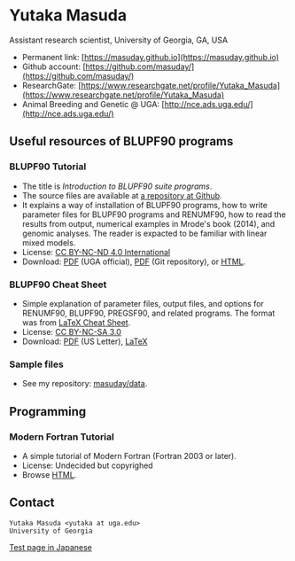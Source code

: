 # Yutaka Masuda

Assistant research scientist, University of Georgia, GA, USA

- Permanent link: [https://masuday.github.io](https://masuday.github.io)
- Github account: [https://github.com/masuday/](https://github.com/masuday/)
- ResearchGate: [https://www.researchgate.net/profile/Yutaka_Masuda](https://www.researchgate.net/profile/Yutaka_Masuda)
- Animal Breeding and Genetic @ UGA: [http://nce.ads.uga.edu/](http://nce.ads.uga.edu/)

## Useful resources of BLUPF90 programs

### BLUPF90 Tutorial

* The title is _Introduction to BLUPF90 suite programs_.
* The source files are available at [a repository at Github](https://github.com/masuday/Blupf90TutorialStandard).
* It explains a way of installation of BLUPF90 programs, how to write parameter files for BLUPF90 programs and RENUMF90, how to read the results from output, numerical examples in Mrode's book (2014), and genomic analyses. The reader is expacted to be familiar with linear mixed models.
* License: [CC BY-NC-ND 4.0 International](https://creativecommons.org/licenses/by-nc-nd/4.0/)
* Download: [PDF](http://nce.ads.uga.edu/wiki/doku.php?id=documentation) (UGA official), [PDF](https://github.com/masuday/Blupf90TutorialStandard/releases) (Git repository), or [HTML](https://masuday.github.io/blupf90_tutorial/index.html).

### BLUPF90 Cheat Sheet

* Simple explanation of parameter files, output files, and options for RENUMF90, BLUPF90, PREGSF90, and related programs. The format was from [LaTeX Cheat Sheet](https://wch.github.io/latexsheet/).
* License: [CC BY-NC-SA 3.0](https://creativecommons.org/licenses/by-nc-sa/3.0/)
* Download: [PDF](https://github.com/masuday/masuday.github.io/raw/master/blupsheet.pdf) (US Letter), [LaTeX](https://github.com/masuday/masuday.github.io/raw/master/blupsheet.tex)

### Sample files

* See my repository: [masuday/data](https://github.com/masuday/data).

## Programming

### Modern Fortran Tutorial

* A simple tutorial of Modern Fortran (Fortran 2003 or later).
* License: Undecided but copyrighed
* Browse [HTML](https://masuday.github.io/fortran_tutorial/index.html).

## Contact

    Yutaka Masuda <yutaka at uga.edu>
    University of Georgia

[Test page in Japanese](https://yutakamasuda.hatenablog.com)
